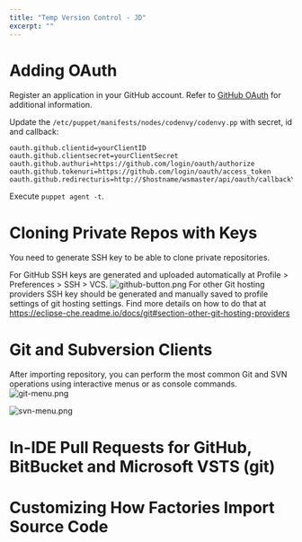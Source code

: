 ```yaml
---
title: "Temp Version Control - JD"
excerpt: ""
---
```

# Adding OAuth
Register an application in your GitHub account. Refer to [GitHub OAuth](https://eclipse-che.readme.io/docs/git#section-github-oauth) for additional information.

Update the `/etc/puppet/manifests/nodes/codenvy/codenvy.pp` with secret, id and callback:
```text  
oauth.github.clientid=yourClientID
oauth.github.clientsecret=yourClientSecret
oauth.github.authuri=https://github.com/login/oauth/authorize
oauth.github.tokenuri=https://github.com/login/oauth/access_token
oauth.github.redirecturis=http://$hostname/wsmaster/api/oauth/callback\
```
Execute `puppet agent -t`.

# Cloning Private Repos with Keys
You need to generate SSH key to be able to clone private repositories. 

For GitHub SSH keys are generated and uploaded automatically at Profile > Preferences > SSH > VCS. 
![github-button.png](/images/github-button.png)
For other Git hosting providers SSH key should be generated and manually saved to profile settings of git hosting settings. Find more details on how to do that at https://eclipse-che.readme.io/docs/git#section-other-git-hosting-providers

# Git and Subversion Clients
After importing repository, you can perform the most common Git and SVN operations using interactive menus or as console commands.
![git-menu.png](/images/git-menu.png)

![svn-menu.png](/images/svn-menu.png)
# In-IDE Pull Requests for GitHub, BitBucket and Microsoft VSTS (git)
 
# Customizing How Factories Import Source Code
